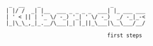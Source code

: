


                 _  __    _                      _
                | |/ /  _| |__  ___ _ _ _ _  ___| |_ ___ ___
                | ' < || | '_ \/ -_) '_| ' \/ -_)  _/ -_|_-<
                |_|\_\_,_|_.__/\___|_| |_||_\___|\__\___/__/

                                                first steps
